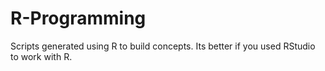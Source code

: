 # R-Programming
Scripts generated using R to build concepts. Its better if you used RStudio to work with R.

